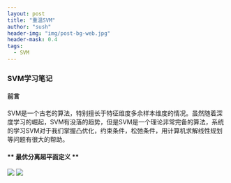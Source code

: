 ```yaml
---
layout: post
title: "重温SVM"
author: "sush"
header-img: "img/post-bg-web.jpg"
header-mask: 0.4
tags:
  - SVM
---
```

### **SVM学习笔记**
#### **前言** ####
SVM是一个古老的算法，特别擅长于特征维度多余样本维度的情况。虽然随着深度学习的崛起，SVM有没落的趋势，但是SVM是一个理论非常完备的算法，系统的学习SVM对于我们掌握凸优化，约束条件，松弛条件，用计算机求解线性规划等问题有很大的帮助。

#### ** 最优分离超平面定义 ** ####
<img src="http://latex.codecogs.com/gif.latex? \min_{\beta} \frac{1}{2}||\beta||^2">
<img src="http://latex.codecogs.com/gif.latex? s.t. -y_i(\beta^T x_i + \beta_0)<=-1,i=1,2,...,N">





